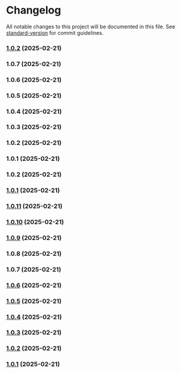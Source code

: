 # Changelog

All notable changes to this project will be documented in this file. See [standard-version](https://github.com/conventional-changelog/standard-version) for commit guidelines.

### [1.0.2](https://github.com/simaoptrocha/full-widget-app/compare/v1.0.11...v1.0.2) (2025-02-21)

### 1.0.7 (2025-02-21)

### 1.0.6 (2025-02-21)

### 1.0.5 (2025-02-21)

### 1.0.4 (2025-02-21)

### 1.0.3 (2025-02-21)

### 1.0.2 (2025-02-21)

### 1.0.1 (2025-02-21)

### 1.0.2 (2025-02-21)

### [1.0.1](https://github.com/simaoptrocha/full-widget-app/compare/v1.0.11...v1.0.1) (2025-02-21)

### [1.0.11](https://github.com/simaoptrocha/full-widget-app/compare/v1.0.10...v1.0.11) (2025-02-21)

### [1.0.10](https://github.com/simaoptrocha/full-widget-app/compare/v1.0.9...v1.0.10) (2025-02-21)

### [1.0.9](https://github.com/simaoptrocha/full-widget-app/compare/v1.0.8...v1.0.9) (2025-02-21)

### 1.0.8 (2025-02-21)

### 1.0.7 (2025-02-21)

### [1.0.6](https://github.com/simaoptrocha/full-widget-app/compare/v1.0.9...v1.0.6) (2025-02-21)

### [1.0.5](https://github.com/simaoptrocha/full-widget-app/compare/v1.0.7...v1.0.5) (2025-02-21)

### [1.0.4](https://github.com/simaoptrocha/full-widget-app/compare/v1.0.7...v1.0.4) (2025-02-21)

### [1.0.3](https://github.com/simaoptrocha/full-widget-app/compare/v1.0.7...v1.0.3) (2025-02-21)

### [1.0.2](https://github.com/simaoptrocha/full-widget-app/compare/v1.0.7...v1.0.2) (2025-02-21)

### [1.0.1](https://github.com/simaoptrocha/full-widget-app/compare/v1.0.7...v1.0.1) (2025-02-21)
